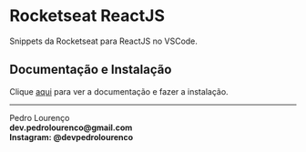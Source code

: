 # Rocketseat ReactJS

Snippets da Rocketseat para ReactJS no VSCode.

## Documentação e Instalação

Clique [aqui](https://marketplace.visualstudio.com/items?itemName=rocketseat.RocketseatReactJS) para ver a documentação e fazer a instalação.

<hr>
<stong>Pedro Lourenço</strong><br>
<Strong>dev.pedrolourenco@gmail.com</strong><br>
<Strong>Instagram: @devpedrolourenco</strong>